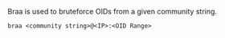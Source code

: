 Braa is used to bruteforce OIDs from a given community string. 

```shell
braa <community string>@<IP>:<OID Range>
```
